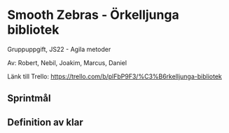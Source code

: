 # Smooth Zebras - Örkelljunga bibliotek
Gruppuppgift, JS22 - Agila metoder

Av: Robert, Nebil, Joakim, Marcus, Daniel

Länk till Trello: https://trello.com/b/plFbP9F3/%C3%B6rkelljunga-bibliotek
## Sprintmål

## Definition av klar
